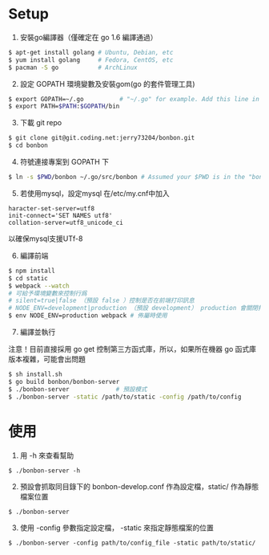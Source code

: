 # Setup
1. 安裝go編譯器（僅確定在 go 1.6 編譯通過）
``` sh
$ apt-get install golang # Ubuntu, Debian, etc
$ yum install golang     # Fedora, CentOS, etc
$ pacman -S go           # ArchLinux
```

2. 設定 GOPATH 環境變數及安裝gom(go 的套件管理工具)
``` sh
$ export GOPATH=~/.go          # "~/.go" for example. Add this line in your .*shrc
$ export PATH=$PATH:$GOPATH/bin
```

3. 下載 git repo
``` sh
$ git clone git@git.coding.net:jerry73204/bonbon.git
$ cd bonbon
```

4. 符號連接專案到 GOPATH 下
``` sh
$ ln -s $PWD/bonbon ~/.go/src/bonbon # Assumed your $PWD is in the "bonbon" repo
```

5. 若使用mysql，設定mysql
在/etc/my.cnf中加入
```
haracter-set-server=utf8
init-connect='SET NAMES utf8'
collation-server=utf8_unicode_ci
```
以確保mysql支援UTf-8

6. 編譯前端
``` sh
$ npm install
$ cd static
$ webpack --watch
# 可給予環境變數來控制行爲
# silent=true|false （預設 false ）控制是否在前端打印訊息
# NODE_ENV=development|production （預設 development） production 會關閉打印、並醜化JavaScript
$ env NODE_ENV=production webpack # 佈屬時使用
```

7. 編譯並執行

注意！目前直接採用 go get 控制第三方函式庫，所以，如果所在機器 go 函式庫版本複雜，可能會出問題

``` sh
$ sh install.sh
$ go build bonbon/bonbon-server
$ ./bonbon-server             # 預設模式
$ ./bonbon-server -static /path/to/static -config /path/to/config
```

# 使用
1. 用 -h 來查看幫助
```
$ ./bonbon-server -h
```

2. 預設會抓取同目錄下的 bonbon-develop.conf 作為設定檔，static/ 作為靜態檔案位置
```
$ ./bonbon-server
```

3. 使用 -config 參數指定設定檔， -static 來指定靜態檔案的位置
```
$ ./bonbon-server -config path/to/config_file -static path/to/static/
```
